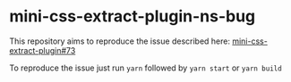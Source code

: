 # mini-css-extract-plugin-ns-bug

This repository aims to reproduce the issue described here: [mini-css-extract-plugin#73](https://github.com/webpack-contrib/mini-css-extract-plugin/issues/73)

To reproduce the issue just run `yarn` followed by `yarn start` or `yarn build`
